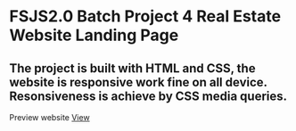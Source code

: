# FSJS2.0 Batch Project 4 Real Estate Website Landing Page

## The project is built with HTML and CSS, the website is responsive work fine on all device. Resonsiveness is achieve by CSS media queries.

Preview website [View](https://lambent-clafoutis-45d449.netlify.app/)